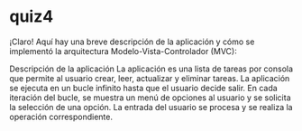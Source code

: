 # quiz4

¡Claro! Aquí hay una breve descripción de la aplicación y cómo se implementó la arquitectura Modelo-Vista-Controlador (MVC):

Descripción de la aplicación
La aplicación es una lista de tareas por consola que permite al usuario crear, leer, actualizar y eliminar tareas. La aplicación se ejecuta en un bucle infinito hasta que el usuario decide salir. En cada iteración del bucle, se muestra un menú de opciones al usuario y se solicita la selección de una opción. La entrada del usuario se procesa y se realiza la operación correspondiente.
